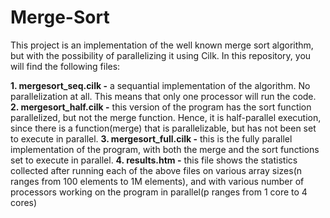 # Merge-Sort
This project is an implementation of the well known merge sort algorithm, but with the possibility of parallelizing it using Cilk. In this repository, you will find the following files:

**1. mergesort_seq.cilk -** a sequantial implementation of the algorithm. No parallelization at all. This means that only one processor will run the code.
**2. mergesort_half.cilk -** this version of the program has the sort function parallelized, but not the merge function. Hence, it is half-parallel execution, since there is a function(merge) that is parallelizable, but has not been set to execute in parallel. 
**3. mergesort_full.cilk -** this is the fully parallel implementation of the program, with both the merge and the sort functions set to execute in parallel.
**4. results.htm -** this file shows the statistics collected after running each of the above files on various array sizes(n ranges from 100 elements to 1M elements), and with various number of processors working on the program in parallel(p ranges from 1 core to 4 cores)


